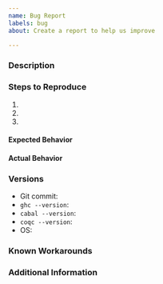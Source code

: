 ```yaml
---
name: Bug Report
labels: bug
about: Create a report to help us improve

---
```


<!--
  Have you read our Code of Conduct?
  By filing an issue, you are expected to comply with it, including treating everyone with respect:
  https://github.com/FreeProving/guidelines/blob/master/CODE_OF_CONDUCT.md
-->

### Description

<!-- A brief description of the issue. -->

### Steps to Reproduce

1. <!-- First Step -->
2. <!-- Second Step -->
3. <!-- and so on… -->

#### Expected Behavior

<!-- What did you expect to happen from the steps above and why? -->

#### Actual Behavior

<!-- What actually happens if you follow the steps above? -->

### Versions

<!--
  Please include the exact version of the Free Compiler you are using.
  You can get this information from running `git rev-parse HEAD` on the command line.
  Also, please include the versions of GHC, Cabal and Coq as well as the name and version of the operating system (OS) you are running.
-->

 - Git commit: <!-- Copy and paste the output of `git rev-parse HEAD`. -->
 - `ghc --version`: <!-- Copy and paste the version only. -->
 - `cabal --version`: <!-- Copy and paste the version only. -->
 - `coqc --version`: <!-- Copy and paste the version only. -->
 - OS: <!-- Name and version of your operating system. -->

### Known Workarounds

<!--
  Have you found a way to work around the problem?
  This knowledge may help us to identify and fix the bug or others who have the same problem to avoid it until there is a fix.
-->

### Additional Information

<!-- Any additional information, configuration or data that might be necessary to reproduce the issue. -->
